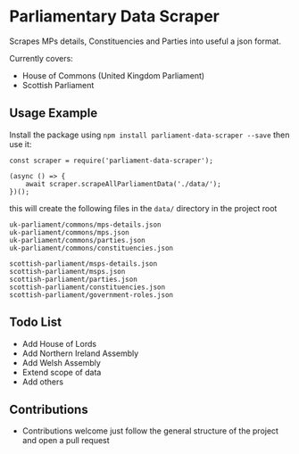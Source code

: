 # Parliamentary Data Scraper

Scrapes MPs details, Constituencies and Parties into useful a json format.

Currently covers:
- House of Commons (United Kingdom Parliament)
- Scottish Parliament 

## Usage Example

Install the package using `npm install parliament-data-scraper --save`  then use it:

```
const scraper = require('parliament-data-scraper');

(async () => {
    await scraper.scrapeAllParliamentData('./data/');
})();
```

this will create the following files in the `data/` directory in the project root

```
uk-parliament/commons/mps-details.json
uk-parliament/commons/mps.json
uk-parliament/commons/parties.json
uk-parliament/commons/constituencies.json

scottish-parliament/msps-details.json
scottish-parliament/msps.json
scottish-parliament/parties.json
scottish-parliament/constituencies.json
scottish-parliament/government-roles.json
```

## Todo List

- Add House of Lords
- Add Northern Ireland Assembly
- Add Welsh Assembly
- Extend scope of data
- Add others

## Contributions

- Contributions welcome just follow the general structure of the project and open a pull request